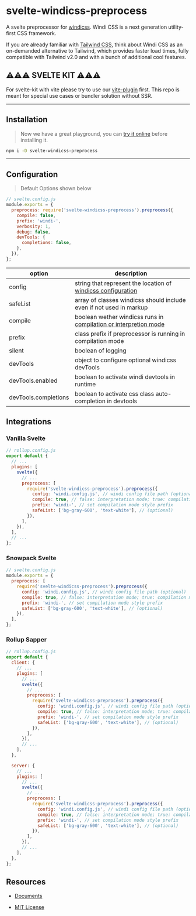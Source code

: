 # svelte-windicss-preprocess

A svelte preprocessor for [windicss](https://github.com/windicss/windicss). Windi CSS is a next generation utility-first CSS framework.

If you are already familiar with [Tailwind CSS](https://tailwindcss.com/docs), think about Windi CSS as an on-demanded alternative to Tailwind, which provides faster load times, fully compatible with Tailwind v2.0 and with a bunch of additional cool features.

## ⚠️⚠️⚠️ SVELTE KIT ⚠️⚠️⚠️

For svelte-kit with vite please try to use our [vite-plugin](https://github.com/windicss/vite-plugin-windicss) first. This repo is meant for special use cases or bundler solution without SSR.

---

## Installation

<!-- gets replaced with https://next.windicss.org/play.html if public -->

> Now we have a great playground, you can [try it online](https://windicss.github.io/svelte-windicss-preprocess/) before installing it.

```sh
npm i -D svelte-windicss-preprocess
```

---

## Configuration

> Default Options shown below

```js
// svelte.config.js
module.exports = {
  preprocess: require('svelte-windicss-preprocess').preprocess({
    compile: false,
    prefix: 'windi-',
    verbosity: 1,
    debug: false,
    devTools: {
      completions: false,
    },
  }),
};
```

| option               | description                                                                              |
| -------------------- | ---------------------------------------------------------------------------------------- |
| config               | string that represent the location of [windicss configuration](https://windicss.org)     |
| safeList             | array of classes windicss should include even if not used in markup                      |
| compile              | boolean wether windicss runs in [compilation or interpretion mode](https://windicss.org) |
| prefix               | class prefix if preprocessor is running in compilation mode                              |
| silent               | boolean of logging                                                                       |
| devTools             | object to configure optional windicss devTools                                           |
| devTools.enabled     | boolean to activate windi devtools in runtime                                            |
| devTools.completions | boolean to activate css class auto-completion in devtools                                |

## Integrations

<!-- ### [see guides](https://next.windicss.org/guide/integrations/svelte-preprocessor.html) can be found in windicss docs -->

### Vanilla Svelte

```js
// rollup.config.js
export default {
  // ...
  plugins: [
    svelte({
      // ...
      preprocess: [
        require('svelte-windicss-preprocess').preprocess({
          config: 'windi.config.js', // windi config file path (optional)
          compile: true, // false: interpretation mode; true: compilation mode (optional)
          prefix: 'windi-', // set compilation mode style prefix
          safeList: ['bg-gray-600', 'text-white'], // (optional)
        }),
      ],
    }),
  ],
  // ...
};
```

### Snowpack Svelte

```js
// svelte.config.js
module.exports = {
  preprocess: [
    require('svelte-windicss-preprocess').preprocess({
      config: 'windi.config.js', // windi config file path (optional)
      compile: true, // false: interpretation mode; true: compilation mode (optional)
      prefix: 'windi-', // set compilation mode style prefix
      safeList: ['bg-gray-600', 'text-white'], // (optional)
    }),
  ],
};
```

### Rollup Sapper

```js
// rollup.config.js
export default {
  client: {
    // ...
    plugins: [
      // ...
      svelte({
        // ...
        preprocess: [
          require('svelte-windicss-preprocess').preprocess({
            config: 'windi.config.js', // windi config file path (optional)
            compile: true, // false: interpretation mode; true: compilation mode (optional)
            prefix: 'windi-', // set compilation mode style prefix
            safeList: ['bg-gray-600', 'text-white'], // (optional)
          }),
        ],
      }),
      // ...
    ],
  },

  server: {
    // ...
    plugins: [
      // ...
      svelte({
        // ...
        preprocess: [
          require('svelte-windicss-preprocess').preprocess({
            config: 'windi.config.js', // windi config file path (optional)
            compile: true, // false: interpretation mode; true: compilation mode (optional)
            prefix: 'windi-', // set compilation mode style prefix
            safeList: ['bg-gray-600', 'text-white'], // (optional)
          }),
        ],
      }),
      // ...
    ],
  },
};
```

## Resources

- [Documents](https://windicss.org)

- [MIT License](https://github.com/windicss/svelte-windicss-preprocess/blob/main/LICENSE)
